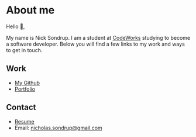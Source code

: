 # About me

Hello 👋,

My name is Nick Sondrup. I am a student at [CodeWorks](https://boisecodeworks.com) studying to become a software developer. Below you will find a few links to my work and ways to get in touch. 

## Work
  - [My Github](https://github.com/NickSondrup)
  - [Portfolio](https://NickSondrup.github.io/)
## Contact
  - [Resume](https://NickSondrup.github.io/resume)
  - Email: nicholas.sondrup@gmail.com
  